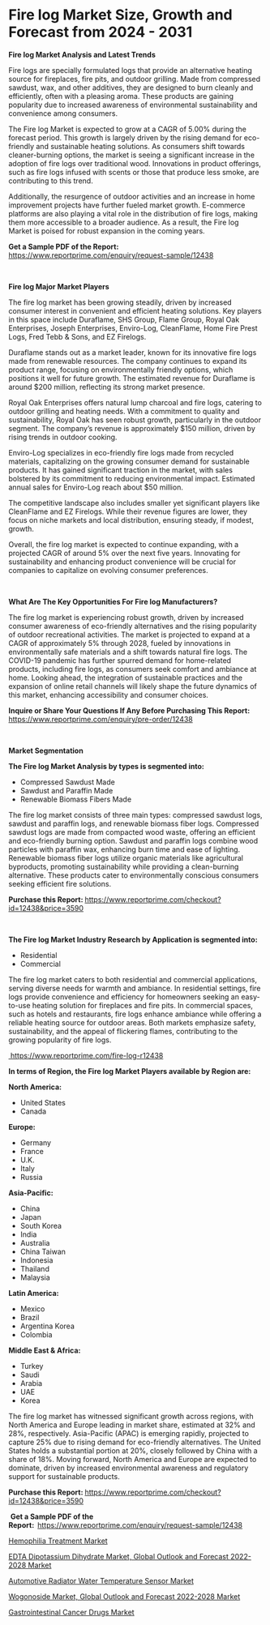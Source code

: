 <p><h1>Fire log Market Size, Growth and Forecast from 2024 - 2031</h1></p><p><strong>Fire log Market Analysis and Latest Trends</strong></p>
<p><p>Fire logs are specially formulated logs that provide an alternative heating source for fireplaces, fire pits, and outdoor grilling. Made from compressed sawdust, wax, and other additives, they are designed to burn cleanly and efficiently, often with a pleasing aroma. These products are gaining popularity due to increased awareness of environmental sustainability and convenience among consumers.</p><p>The Fire log Market is expected to grow at a CAGR of 5.00% during the forecast period. This growth is largely driven by the rising demand for eco-friendly and sustainable heating solutions. As consumers shift towards cleaner-burning options, the market is seeing a significant increase in the adoption of fire logs over traditional wood. Innovations in product offerings, such as fire logs infused with scents or those that produce less smoke, are contributing to this trend.</p><p>Additionally, the resurgence of outdoor activities and an increase in home improvement projects have further fueled market growth. E-commerce platforms are also playing a vital role in the distribution of fire logs, making them more accessible to a broader audience. As a result, the Fire log Market is poised for robust expansion in the coming years.</p></p>
<p><strong>Get a Sample PDF of the Report:&nbsp;</strong> <a href="https://www.reportprime.com/enquiry/request-sample/12438">https://www.reportprime.com/enquiry/request-sample/12438</a></p>
<p>&nbsp;</p>
<p><strong>Fire log Major Market Players</strong></p>
<p><p>The fire log market has been growing steadily, driven by increased consumer interest in convenient and efficient heating solutions. Key players in this space include Duraflame, SHS Group, Flame Group, Royal Oak Enterprises, Joseph Enterprises, Enviro-Log, CleanFlame, Home Fire Prest Logs, Fred Tebb & Sons, and EZ Firelogs.</p><p>Duraflame stands out as a market leader, known for its innovative fire logs made from renewable resources. The company continues to expand its product range, focusing on environmentally friendly options, which positions it well for future growth. The estimated revenue for Duraflame is around $200 million, reflecting its strong market presence.</p><p>Royal Oak Enterprises offers natural lump charcoal and fire logs, catering to outdoor grilling and heating needs. With a commitment to quality and sustainability, Royal Oak has seen robust growth, particularly in the outdoor segment. The company’s revenue is approximately $150 million, driven by rising trends in outdoor cooking.</p><p>Enviro-Log specializes in eco-friendly fire logs made from recycled materials, capitalizing on the growing consumer demand for sustainable products. It has gained significant traction in the market, with sales bolstered by its commitment to reducing environmental impact. Estimated annual sales for Enviro-Log reach about $50 million.</p><p>The competitive landscape also includes smaller yet significant players like CleanFlame and EZ Firelogs. While their revenue figures are lower, they focus on niche markets and local distribution, ensuring steady, if modest, growth.</p><p>Overall, the fire log market is expected to continue expanding, with a projected CAGR of around 5% over the next five years. Innovating for sustainability and enhancing product convenience will be crucial for companies to capitalize on evolving consumer preferences.</p></p>
<p>&nbsp;</p>
<p><strong>What Are The Key Opportunities For Fire log Manufacturers?</strong></p>
<p><p>The fire log market is experiencing robust growth, driven by increased consumer awareness of eco-friendly alternatives and the rising popularity of outdoor recreational activities. The market is projected to expand at a CAGR of approximately 5% through 2028, fueled by innovations in environmentally safe materials and a shift towards natural fire logs. The COVID-19 pandemic has further spurred demand for home-related products, including fire logs, as consumers seek comfort and ambiance at home. Looking ahead, the integration of sustainable practices and the expansion of online retail channels will likely shape the future dynamics of this market, enhancing accessibility and consumer choices.</p></p>
<p><strong>Inquire or Share Your Questions If Any Before Purchasing This Report:</strong> <a href="https://www.reportprime.com/enquiry/pre-order/12438">https://www.reportprime.com/enquiry/pre-order/12438</a></p>
<p>&nbsp;</p>
<p><strong>Market Segmentation</strong></p>
<p><strong>The Fire log Market Analysis by types is segmented into:</strong></p>
<p><ul><li>Compressed Sawdust Made</li><li>Sawdust and Paraffin Made</li><li>Renewable Biomass Fibers Made</li></ul></p>
<p><p>The fire log market consists of three main types: compressed sawdust logs, sawdust and paraffin logs, and renewable biomass fiber logs. Compressed sawdust logs are made from compacted wood waste, offering an efficient and eco-friendly burning option. Sawdust and paraffin logs combine wood particles with paraffin wax, enhancing burn time and ease of lighting. Renewable biomass fiber logs utilize organic materials like agricultural byproducts, promoting sustainability while providing a clean-burning alternative. These products cater to environmentally conscious consumers seeking efficient fire solutions.</p></p>
<p><strong>Purchase this Report:&nbsp;</strong><a href="https://www.reportprime.com/checkout?id=12438&price=3590">https://www.reportprime.com/checkout?id=12438&price=3590</a></p>
<p>&nbsp;</p>
<p><strong>The Fire log Market Industry Research by Application is segmented into:</strong></p>
<p><ul><li>Residential</li><li>Commercial</li></ul></p>
<p><p>The fire log market caters to both residential and commercial applications, serving diverse needs for warmth and ambiance. In residential settings, fire logs provide convenience and efficiency for homeowners seeking an easy-to-use heating solution for fireplaces and fire pits. In commercial spaces, such as hotels and restaurants, fire logs enhance ambiance while offering a reliable heating source for outdoor areas. Both markets emphasize safety, sustainability, and the appeal of flickering flames, contributing to the growing popularity of fire logs.</p></p>
<p><a href="https://www.reportprime.com/fire-log-r12438">&nbsp;https://www.reportprime.com/fire-log-r12438</a></p>
<p><strong>In terms of Region, the Fire log Market Players available by Region are:</strong></p>
<p>
    <p> <strong> North America: </strong>
        <ul>
            <li>United States</li>
            <li>Canada</li>
        </ul>
        </p> 
    <p> <strong> Europe: </strong>
        <ul>
            <li>Germany</li>
            <li>France</li>
            <li>U.K.</li>
            <li>Italy</li>
            <li>Russia</li>
        </ul>
        </p> 
    <p> <strong> Asia-Pacific: </strong>
        <ul>
            <li>China</li>
            <li>Japan</li>
            <li>South Korea</li>
            <li>India</li>
            <li>Australia</li>
            <li>China Taiwan</li>
            <li>Indonesia</li>
            <li>Thailand</li>
            <li>Malaysia</li>
        </ul>
        </p> 
    <p> <strong> Latin America: </strong>
        <ul>
            <li>Mexico</li>
            <li>Brazil</li>
            <li>Argentina Korea</li>
            <li>Colombia</li>
        </ul>
        </p> 
    <p> <strong> Middle East & Africa: </strong>
        <ul>
            <li>Turkey</li>
            <li>Saudi</li>
            <li>Arabia</li>
            <li>UAE</li>
            <li>Korea</li>
        </ul>
    </p>
    </p>
<p><p>The fire log market has witnessed significant growth across regions, with North America and Europe leading in market share, estimated at 32% and 28%, respectively. Asia-Pacific (APAC) is emerging rapidly, projected to capture 25% due to rising demand for eco-friendly alternatives. The United States holds a substantial portion at 20%, closely followed by China with a share of 18%. Moving forward, North America and Europe are expected to dominate, driven by increased environmental awareness and regulatory support for sustainable products.</p></p>
<p><strong>Purchase this Report: </strong><a href="https://www.reportprime.com/checkout?id=12438&price=3590">https://www.reportprime.com/checkout?id=12438&price=3590</a></p>
<p>&nbsp;<strong>Get a Sample PDF of the Report:&nbsp;&nbsp;</strong><a href="https://www.reportprime.com/enquiry/request-sample/12438">https://www.reportprime.com/enquiry/request-sample/12438</a></p>
<p><strong></strong></p>
<p><p><a href="https://medium.com/@valroy852472024/future-of-hemophilia-treatment-market-global-market-forecast-and-market-trends-2024-2031-09ada22bbcce">Hemophilia Treatment Market</a></p><p><a href="https://www.linkedin.com/pulse/global-edta-dipotassium-dihydrate-market-outlook-forecast-uhayf?trackingId=5suRcnrLQh2uGpdX9VS9FA%3D%3D">EDTA Dipotassium Dihydrate Market, Global Outlook and Forecast 2022-2028 Market</a></p><p><a href="https://issuu.com/reportprime-2/docs/automotive-radiator-water-temperatu_a9ed9e95a944be">Automotive Radiator Water Temperature Sensor Market</a></p><p><a href="https://www.linkedin.com/pulse/global-wogonoside-market-outlook-forecast-2022-2028-share-ejsaf?trackingId=fKKYwDfxSjmmJS0sGGDkcw%3D%3D">Wogonoside Market, Global Outlook and Forecast 2022-2028 Market</a></p><p><a href="https://medium.com/@valroy852472024/global-gastrointestinal-cancer-drugs-industry-analysis-share-growth-trends-and-forecast-2024-to-317eaecc9b75">Gastrointestinal Cancer Drugs Market</a></p></p>